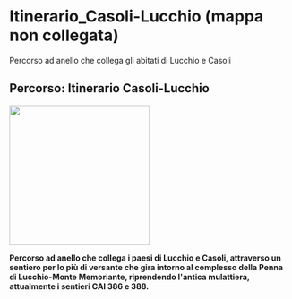 # Itinerario_Casoli-Lucchio (mappa non collegata)
Percorso ad anello che collega gli abitati di Lucchio e Casoli
## Percorso: Itinerario Casoli-Lucchio
[<img src='/vignettes/XNdwQ7LB.jpg' width='250'/>](/vignettes/XNdwQ7LB.jpg) 

**Percorso ad anello che collega i paesi di Lucchio e Casoli, attraverso un sentiero per lo più di versante che gira intorno al complesso della Penna di Lucchio-Monte Memoriante, riprendendo l'antica mulattiera, attualmente i sentieri CAI 386 e 388.**
